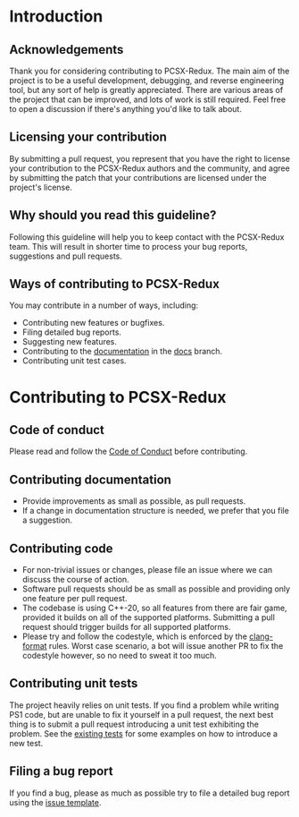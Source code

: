 # Introduction

## Acknowledgements

Thank you for considering contributing to PCSX-Redux. The main aim of the project is to
be a useful development, debugging, and reverse engineering tool, but any sort of help is greatly
appreciated. There are various areas of the project that can be improved, and lots
of work is still required. Feel free to open a discussion if there's anything
you'd like to talk about.

## Licensing your contribution

By submitting a pull request, you represent that you have the right to license your contribution 
to the PCSX-Redux authors and the community, and agree by submitting the patch that 
your contributions are licensed under the project's license.

## Why should you read this guideline?

Following this guideline will help you to keep contact with the PCSX-Redux team.
This will result in shorter time to process your bug reports, suggestions and pull requests.

## Ways of contributing to PCSX-Redux

You may contribute in a number of ways, including:

* Contributing new features or bugfixes.
* Filing detailed bug reports.
* Suggesting new features.
* Contributing to the [documentation](https://pcsx-redux.consoledev.net/) in the [docs](https://github.com/grumpycoders/pcsx-redux/tree/docs) branch.
* Contributing unit test cases.

# Contributing to PCSX-Redux

## Code of conduct

Please read and follow the [Code of Conduct](CODE_OF_CONDUCT.md) before contributing.

## Contributing documentation

* Provide improvements as small as possible, as pull requests.
* If a change in documentation structure is needed, we prefer that you file a suggestion.

## Contributing code

* For non-trivial issues or changes, please file an issue where we can discuss the course of action.
* Software pull requests should be as small as possible and providing only one feature per pull request.
* The codebase is using C++-20, so all features from there are fair game, provided it builds on all of the supported platforms. Submitting a pull request should trigger builds for all supported platforms.
* Please try and follow the codestyle, which is enforced by the [clang-format](https://github.com/grumpycoders/pcsx-redux/blob/main/src/.clang-format) rules. Worst case scenario, a bot will issue another PR to fix the codestyle however, so no need to sweat it too much.

## Contributing unit tests

The project heavily relies on unit tests. If you find a problem while writing PS1 code, but are unable to fix it yourself in a pull request, the next best thing is to submit a pull request introducing a unit test exhibiting the problem. See the [existing tests](https://github.com/grumpycoders/pcsx-redux/tree/main/src/mips/tests) for some examples on how to introduce a new test.

## Filing a bug report

If you find a bug, please as much as possible try to file a detailed bug report using the [issue template](https://github.com/grumpycoders/pcsx-redux/issues/new?assignees=&labels=&template=bug_report.yml).
